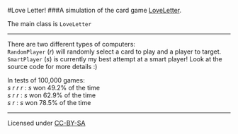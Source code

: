 #Love Letter! 
###A simulation of the card game [LoveLetter](https://boardgamegeek.com/boardgame/129622/love-letter).  

The main class is `LoveLetter`  

---
There are two different types of computers:  
`RandomPlayer` (_r_) will randomly select a card to play and a player to target.  
`SmartPlayer` (_s_) is currently my best attempt at a smart player! Look at the source code for more details :)  

In tests of 100,000 games:  
_s r r r_ : _s_ won 49.2% of the time  
 _s r r_  : _s_ won 62.9% of the time  
  _s r_   : _s_ won 78.5% of the time

---
Licensed under [CC-BY-SA](https://creativecommons.org/licenses/by-sa/4.0/)
